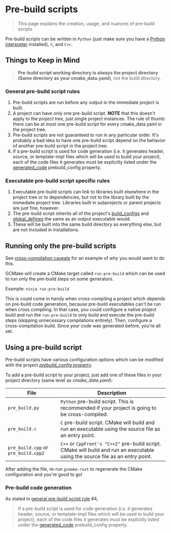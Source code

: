 # Pre-build scripts

> This page explains the creation, usage, and nuances of pre-build scripts.

Pre-build scripts can be written in `Python` (just make sure you have a
[Python interpreter](https://www.python.org/downloads/) installed), `C`, and `C++`.

## Things to Keep in Mind

> **Pre-build script working directory is always the project directory**
> **(Same directory as your cmake_data.yaml)**, not the build directory.

### General pre-build script rules

1. Pre-build scripts are run before any output in the immediate project is built.
2. A project can have only one pre-build script. **NOTE** that this doesn't apply to the *project tree*,
  just single project instances. The rule of thumb: there can be at most one pre-build script for every
  cmake_data.yaml in the project tree.
3. Pre-build scripts are not guaranteed to run in any particular order. It's probably a bad idea to have
  one pre-build script depend on the behavior of another pre-build script in the project tree.
4. If a pre-build script is used for code generation (i.e. it generates header, source, or template-impl
  files which will be used to build your project), each of the code files it generates must be explicitly
  listed under the [generated_code](cmake_data_config/properties/prebuild_config.md#generated_code)
  prebuild_config property.

### Executable pre-build script specific rules

1. Executable pre-build scripts can link to libraries built elsewhere in the
  project tree or to dependencies, but not to the library built by the immediate project tree. Libraries
  built in subprojects or parent projects are just fine, however.
2. The pre-build script inherits all of the project's
  [build_configs](cmake_data_config/properties/properties_list.md#build_configs) and
  [global_defines](cmake_data_config/properties/properties_list.md#global_defines) the same as an output
  executable would.
3. These will be built into the same build directory as everything else, but are not included in installations.

## Running only the pre-build scripts

See [cross-compilation caveats](cross_compilation.md#caveats) for an example of why you would want to do this.

GCMake will create a CMake target called `run-pre-build` which can be used to run only the pre-build
steps on some generators.

Example: `ninja run-pre-build`

This is could come in handy when cross-compiling a project which depends
on pre-build code generation, because pre-build executables can't be run when cross compiling.
In that case, you could configure a native project build and run the `run-pre-build` to only build
and execute the pre-build steps (skipping unnecessary compilations entirely). Then, configure a
cross-compilation build. Since your code was generated before, you're all set.

## Using a pre-build script

Pre-build scripts have various configuration options which can be modified with the
project [*prebuild_config* property](cmake_data_config/properties/properties_list.md#prebuild_config).

To add a pre-build script to your project, just add one of these files in your project directory (same
level as *cmake_data.yaml*):

| File | Description |
| ---- | ----------- |
| `pre_build.py` | `Python` pre-build script. This is recommended if your project is going to be cross-compiled. |
| `pre_build.c` | `C` pre-build script. CMake will build and run an executable using the source file as an entry point. |
| `pre_build.cpp` or `pre_build.cpp2` | `C++` or `CppFront's "C++2"` pre-build script. CMake will build and run an executable using the source file as an entry point. |

After adding the file, re-run `gcmake-rust` to regenerate the CMake configuration and you're good to go!

### Pre-build code generation

As stated in [general pre-build script rule](#general-pre-build-script-rules) #4,

> If a pre-build script is used for code generation (i.e. it generates header, source, or template-impl
> files which will be used to build your project), each of the code files it generates must be explicitly
> listed under the [generated_code](cmake_data_config/properties/prebuild_config.md#generated_code)
> prebuild_config property.
